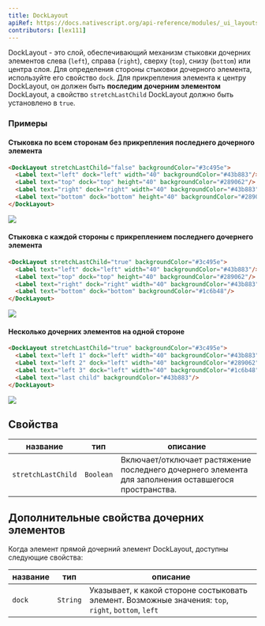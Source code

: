 ```yaml
---
title: DockLayout
apiRef: https://docs.nativescript.org/api-reference/modules/_ui_layouts_dock_layout_
contributors: [lex111]
---
```


DockLayout - это слой, обеспечивающий механизм стыковки дочерних элементов слева (`left`), справа (`right`), сверху (`top`), снизу (`bottom`) или центра слоя. Для определения стороны стыковки дочерного элемента, используйте его свойство `dock`. Для прикрепления элемента к центру DockLayout, он должен быть **последим дочерним элементом** DockLayout, а свойство `stretchLastChild` DockLayout должно быть установлено в `true`.

### Примеры

#### Стыковка по всем сторонам без прикрепления последнего дочерного элемента

```html
<DockLayout stretchLastChild="false" backgroundColor="#3c495e">
  <Label text="left" dock="left" width="40" backgroundColor="#43b883"/>
  <Label text="top" dock="top" height="40" backgroundColor="#289062"/>
  <Label text="right" dock="right" width="40" backgroundColor="#43b883"/>
  <Label text="bottom" dock="bottom" height="40" backgroundColor="#289062"/>
</DockLayout>
```
<img class="md:w-1/2 lg:w-1/3" src="https://art.nativescript-vue.org/layouts/dock_layout_no_stretch.svg" />

#### Стыковка с каждой стороны с прикреплением последнего дочернего элемента

```html
<DockLayout stretchLastChild="true" backgroundColor="#3c495e">
  <Label text="left" dock="left" width="40" backgroundColor="#43b883"/>
  <Label text="top" dock="top" height="40" backgroundColor="#289062"/>
  <Label text="right" dock="right" width="40" backgroundColor="#43b883"/>
  <Label text="bottom" dock="bottom" backgroundColor="#1c6b48"/>
</DockLayout>
```
<img class="md:w-1/2 lg:w-1/3" src="https://art.nativescript-vue.org/layouts/dock_layout_stretch.svg" />

#### Несколько дочерних элементов на одной стороне

```html
<DockLayout stretchLastChild="true" backgroundColor="#3c495e">
  <Label text="left 1" dock="left" width="40" backgroundColor="#43b883"/>
  <Label text="left 2" dock="left" width="40" backgroundColor="#289062"/>
  <Label text="left 3" dock="left" width="40" backgroundColor="#1c6b48"/>
  <Label text="last child" backgroundColor="#43b883"/>
</DockLayout>
```
<img class="md:w-1/2 lg:w-1/3" src="https://art.nativescript-vue.org/layouts/dock_layout_multiple_on_same_side.svg" />

## Свойства

| название | тип | описание |
|------|------|-------------|
`stretchLastChild` | `Boolean` | Включает/отключает растяжение последнего дочернего элемента для заполнения оставшегося пространства.

## Дополнительные свойства дочерних элементов

Когда элемент прямой дочерний элемент DockLayout, доступны следующие
свойства:

| название | тип | описание |
|------|------|-------------|
`dock` | `String` | Указывает, к какой стороне состыковать элемент. Возможные значения: `top`, `right`, `bottom`, `left`
